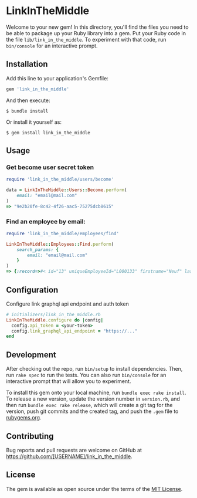 # LinkInTheMiddle

Welcome to your new gem! In this directory, you'll find the files you need to be able to package up your Ruby library into a gem. Put your Ruby code in the file `lib/link_in_the_middle`. To experiment with that code, run `bin/console` for an interactive prompt.

## Installation

Add this line to your application's Gemfile:

```ruby
gem 'link_in_the_middle'
```

And then execute:

    $ bundle install

Or install it yourself as:

    $ gem install link_in_the_middle

## Usage
### Get become user secret token
```ruby
require 'link_in_the_middle/users/become'

data = LinkInTheMiddle::Users::Become.perform(
    email: "email@mail.com"
)
=> "9e2b20fe-8c42-4f26-aac5-75275dcb8615"
```
### Find an employee by email:
```ruby
require 'link_in_the_middle/employees/find'

LinkInTheMiddle::Employees::Find.perform(
    search_params: {
        email: "email@mail.com"
    }
)
=> {:record=>#< id="13" uniqueEmployeeId="L000133" firstname="Neuf" lastname="Troisquarts" isManager=true isHrOrg=true email="email@mail.com">}
```
## Configuration

Configure link graphql api endpoint and auth token

```ruby
# initializers/link_in_the_middle.rb
LinkInTheMiddle.configure do |config|
  config.api_token = <your-token>
  config.link_graphql_api_endpoint = "https://..."
end
```
## Development

After checking out the repo, run `bin/setup` to install dependencies. Then, run `rake spec` to run the tests. You can also run `bin/console` for an interactive prompt that will allow you to experiment.

To install this gem onto your local machine, run `bundle exec rake install`. To release a new version, update the version number in `version.rb`, and then run `bundle exec rake release`, which will create a git tag for the version, push git commits and the created tag, and push the `.gem` file to [rubygems.org](https://rubygems.org).

## Contributing

Bug reports and pull requests are welcome on GitHub at https://github.com/[USERNAME]/link_in_the_middle.

## License

The gem is available as open source under the terms of the [MIT License](https://opensource.org/licenses/MIT).
